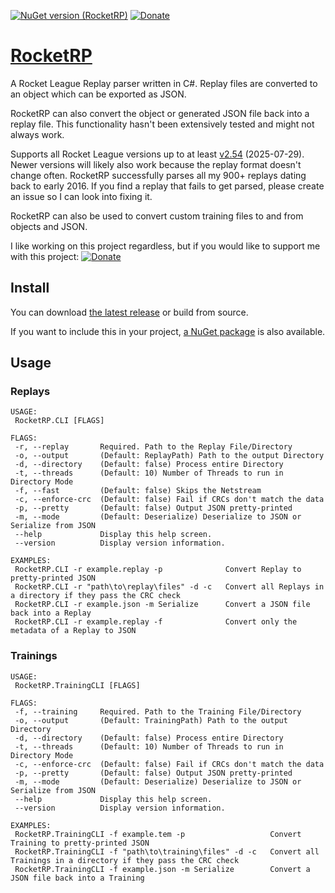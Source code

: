 [![NuGet version (RocketRP)](https://img.shields.io/nuget/v/RocketRP.svg?style=flat-square)](https://www.nuget.org/packages/RocketRP/)
[![Donate](https://img.shields.io/badge/Dontate-Paypal-002f85)](https://www.paypal.com/paypalme/Drogings)
# [RocketRP](https://github.com/Drogebot/RocketRP)
A Rocket League Replay parser written in C#. Replay files are converted to an object which can be exported as JSON.

RocketRP can also convert the object or generated JSON file back into a replay file. This functionality hasn't been extensively tested and might not always work.

Supports all Rocket League versions up to at least [v2.54](https://www.rocketleague.com/en/news/rocket-league-patch-notes-v2-54) (2025-07-29). Newer versions will likely also work because the replay format doesn't change often.
RocketRP successfully parses all my 900+ replays dating back to early 2016. If you find a replay that fails to get parsed, please create an issue so I can look into fixing it.

RocketRP can also be used to convert custom training files to and from objects and JSON.

I like working on this project regardless, but if you would like to support me with this project: [![Donate](https://img.shields.io/badge/Dontate-Paypal-002f85)](https://www.paypal.com/paypalme/Drogings)

## Install
You can download [the latest release](https://github.com/Drogebot/RocketRP/releases/latest) or build from source.

If you want to include this in your project, [a NuGet package](https://www.nuget.org/packages/RocketRP) is also available.

## Usage
### Replays
```
USAGE:
 RocketRP.CLI [FLAGS]

FLAGS:
 -r, --replay       Required. Path to the Replay File/Directory
 -o, --output       (Default: ReplayPath) Path to the output Directory
 -d, --directory    (Default: false) Process entire Directory
 -t, --threads      (Default: 10) Number of Threads to run in Directory Mode
 -f, --fast         (Default: false) Skips the Netstream
 -c, --enforce-crc  (Default: false) Fail if CRCs don't match the data
 -p, --pretty       (Default: false) Output JSON pretty-printed
 -m, --mode         (Default: Deserialize) Deserialize to JSON or Serialize from JSON
 --help             Display this help screen.
 --version          Display version information.

EXAMPLES:
 RocketRP.CLI -r example.replay -p              Convert Replay to pretty-printed JSON
 RocketRP.CLI -r "path\to\replay\files" -d -c   Convert all Replays in a directory if they pass the CRC check
 RocketRP.CLI -r example.json -m Serialize      Convert a JSON file back into a Replay
 RocketRP.CLI -r example.replay -f              Convert only the metadata of a Replay to JSON
```
### Trainings
```
USAGE:
 RocketRP.TrainingCLI [FLAGS]

FLAGS:
 -f, --training     Required. Path to the Training File/Directory
 -o, --output       (Default: TrainingPath) Path to the output Directory
 -d, --directory    (Default: false) Process entire Directory
 -t, --threads      (Default: 10) Number of Threads to run in Directory Mode
 -c, --enforce-crc  (Default: false) Fail if CRCs don't match the data
 -p, --pretty       (Default: false) Output JSON pretty-printed
 -m, --mode         (Default: Deserialize) Deserialize to JSON or Serialize from JSON
 --help             Display this help screen.
 --version          Display version information.

EXAMPLES:
 RocketRP.TrainingCLI -f example.tem -p                   Convert Training to pretty-printed JSON
 RocketRP.TrainingCLI -f "path\to\training\files" -d -c   Convert all Trainings in a directory if they pass the CRC check
 RocketRP.TrainingCLI -f example.json -m Serialize        Convert a JSON file back into a Training
```
